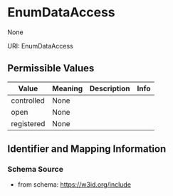 # EnumDataAccess

None

URI: EnumDataAccess

## Permissible Values

| Value | Meaning | Description | Info |
| --- | --- | --- | --- |
| controlled | None |  | |
| open | None |  | |
| registered | None |  | |


## Identifier and Mapping Information







### Schema Source


* from schema: https://w3id.org/include



